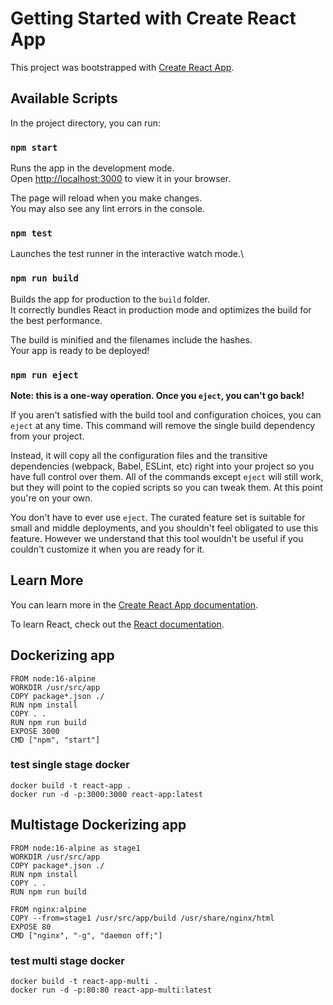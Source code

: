 # Getting Started with Create React App

This project was bootstrapped with [Create React App](https://github.com/facebook/create-react-app).

## Available Scripts

In the project directory, you can run:

### `npm start`

Runs the app in the development mode.\
Open [http://localhost:3000](http://localhost:3000) to view it in your browser.

The page will reload when you make changes.\
You may also see any lint errors in the console.

### `npm test`

Launches the test runner in the interactive watch mode.\

### `npm run build`

Builds the app for production to the `build` folder.\
It correctly bundles React in production mode and optimizes the build for the best performance.

The build is minified and the filenames include the hashes.\
Your app is ready to be deployed!

### `npm run eject`

**Note: this is a one-way operation. Once you `eject`, you can't go back!**

If you aren't satisfied with the build tool and configuration choices, you can `eject` at any time. This command will remove the single build dependency from your project.

Instead, it will copy all the configuration files and the transitive dependencies (webpack, Babel, ESLint, etc) right into your project so you have full control over them. All of the commands except `eject` will still work, but they will point to the copied scripts so you can tweak them. At this point you're on your own.

You don't have to ever use `eject`. The curated feature set is suitable for small and middle deployments, and you shouldn't feel obligated to use this feature. However we understand that this tool wouldn't be useful if you couldn't customize it when you are ready for it.

## Learn More

You can learn more in the [Create React App documentation](https://facebook.github.io/create-react-app/docs/getting-started).

To learn React, check out the [React documentation](https://reactjs.org/).

## Dockerizing app
``````
FROM node:16-alpine
WORKDIR /usr/src/app
COPY package*.json ./
RUN npm install
COPY . .
RUN npm run build
EXPOSE 3000
CMD ["npm", "start"]
``````
### test single stage docker
``````
docker build -t react-app .
docker run -d -p:3000:3000 react-app:latest
``````

## Multistage Dockerizing app
``````
FROM node:16-alpine as stage1
WORKDIR /usr/src/app
COPY package*.json ./
RUN npm install
COPY . .
RUN npm run build

FROM nginx:alpine
COPY --from=stage1 /usr/src/app/build /usr/share/nginx/html
EXPOSE 80
CMD ["nginx", "-g", "daemon off;"]
``````
### test multi stage docker
``````
docker build -t react-app-multi .
docker run -d -p:80:80 react-app-multi:latest
``````
